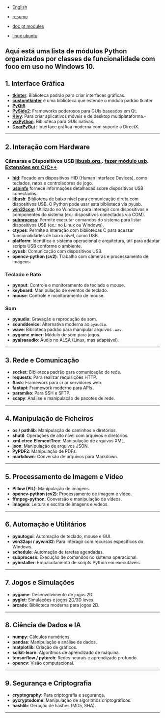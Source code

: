  - [English](https://github.com/0joseDark/modules/blob/main/doc-en/English-README.md)
 - [resumo](https://github.com/0joseDark/modules/blob/main/resumo.md)  
 - [doc pt modules](https://github.com/0joseDark/modules/tree/main/doc-pt)

 - [linux ubuntu](https://github.com/0joseDark/modules/blob/main/doc-pt/linux-README.md)

Aqui está uma lista de **módulos Python organizados por classes de funcionalidade** com foco em uso no **Windows 10**.
---

## **1. Interface Gráfica**
- [**tkinter**](https://github.com/0joseDark/modules/blob/main/doc-pt/tkinter%2Cmd): Biblioteca padrão para criar interfaces gráficas.
- [**customtkinter**](https://github.com/0joseDark/modules/blob/main/doc-pt/customtkinter.md) é uma biblioteca que estende o módulo padrão tkinter
- [**PyQt5**](https://github.com/0joseDark/modules/blob/main/doc-pt/PyQt5.md)
- [**PySide2**](https://github.com/0joseDark/modules/blob/main/doc-pt/): Frameworks poderosos para GUIs baseados em Qt.
- [**Kivy**](https://github.com/0joseDark/modules/blob/main/doc-pt/Kivy.md): Para criar aplicativos móveis e de desktop multiplataforma.- 
- [**wxPython**](https://github.com/0joseDark/modules/blob/main/doc-pt/wxPython.md): Biblioteca para GUIs nativas.
- [**DearPyGui**](https://github.com/0joseDark/modules/blob/main/doc-pt/DearPyGui.md) : Interface gráfica moderna com suporte a DirectX.
---

## **2. Interação com Hardware**
### **Câmaras e Dispositivos USB** [libusb.org.](https://libusb.info/). [fazer módulo usb](https://github.com/0joseDark/modules/blob/main/make-module-USB.md). [Extensões em C/C++](https://github.com/0joseDark/my-python-book/blob/main/doc-pt/Extensoes-C.md) 
- [**hid**](https://github.com/0joseDark/modules/blob/main/doc-pt/hid.md): Focado em dispositivos HID (Human Interface Devices), como teclados, ratos e controladores de jogo.
- [**usbinfo**](https://github.com/0joseDark/modules/blob/main/doc-pt/usbinfo.md) fornece informações detalhadas sobre dispositivos USB conectados.
- [**libusb**](https://github.com/0joseDark/modules/blob/main/doc-pt/libusb.md): Biblioteca de baixo nível para comunicação direta com dispositivos USB. O Python pode usar esta biblioteca via pyusb.
- [**win32com**](https://github.com/0joseDark/modules/blob/main/doc-pt/win32com.md): Utilizado no Windows para interagir com dispositivos e componentes do sistema (ex.: dispositivos conectados via COM).
- [**subprocess**](https://github.com/0joseDark/modules/blob/main/doc-pt/subprocess.md): Permite executar comandos do sistema para listar dispositivos USB (ex.: no Linux ou Windows).
- **ctypes**: Permite a interação com bibliotecas C para acessar funcionalidades de baixo nível, como USB.
- **platform**: Identifica o sistema operacional e arquitetura, útil para adaptar scripts USB conforme o ambiente.
- **pyusb**: Comunicação com dispositivos USB.
- **opencv-python (cv2)**: Trabalho com câmeras e processamento de imagens.
  
### **Teclado e Rato**
- **pynput**: Controle e monitoramento de teclado e mouse.
- **keyboard**: Manipulação de eventos de teclado.
- **mouse**: Controle e monitoramento de mouse.

### **Som**
- **pyaudio**: Gravação e reprodução de som.
- **sounddevice**: Alternativa moderna ao `pyaudio`.
- **wave**: Biblioteca padrão para manipular arquivos `.wav`.
- **pygame.mixer**: Módulo de som para jogos.
- **pyalsaaudio**: Áudio no ALSA (Linux, mas adaptável).

---

## **3. Rede e Comunicação**
- **socket**: Biblioteca padrão para comunicação de rede.
- **requests**: Para realizar requisições HTTP.
- **flask**: Framework para criar servidores web.
- **fastapi**: Framework moderno para APIs.
- **paramiko**: Para SSH e SFTP.
- **scapy**: Análise e manipulação de pacotes de rede.

---

## **4. Manipulação de Ficheiros**
- **os / pathlib**: Manipulação de caminhos e diretórios.
- **shutil**: Operações de alto nível com arquivos e diretórios.
- **xml.etree.ElementTree**: Manipulação de arquivos XML.
- **json**: Manipulação de arquivos JSON.
- **PyPDF2**: Manipulação de PDFs.
- **markdown**: Conversão de arquivos para Markdown.

---

## **5. Processamento de Imagem e Vídeo**
- **Pillow (PIL)**: Manipulação de imagens.
- **opencv-python (cv2)**: Processamento de imagem e vídeo.
- **ffmpeg-python**: Conversão e manipulação de vídeos.
- **imageio**: Leitura e escrita de imagens e vídeos.

---

## **6. Automação e Utilitários**
- **pyautogui**: Automação de teclado, mouse e GUI.
- **win32api / pywin32**: Para interagir com recursos específicos do Windows.
- **schedule**: Automação de tarefas agendadas.
- **subprocess**: Execução de comandos no sistema operacional.
- **pyinstaller**: Empacotamento de scripts Python em executáveis.

---

## **7. Jogos e Simulações**
- **pygame**: Desenvolvimento de jogos 2D.
- **pyglet**: Simulações e jogos 2D/3D leves.
- **arcade**: Biblioteca moderna para jogos 2D.

---

## **8. Ciência de Dados e IA**
- **numpy**: Cálculos numéricos.
- **pandas**: Manipulação e análise de dados.
- **matplotlib**: Criação de gráficos.
- **scikit-learn**: Algoritmos de aprendizado de máquina.
- **tensorflow / pytorch**: Redes neurais e aprendizado profundo.
- **opencv**: Visão computacional.

---

## **9. Segurança e Criptografia**
- **cryptography**: Para criptografia e segurança.
- **pycryptodome**: Manipulação de algoritmos criptográficos.
- **hashlib**: Geração de hashes (MD5, SHA).

---

